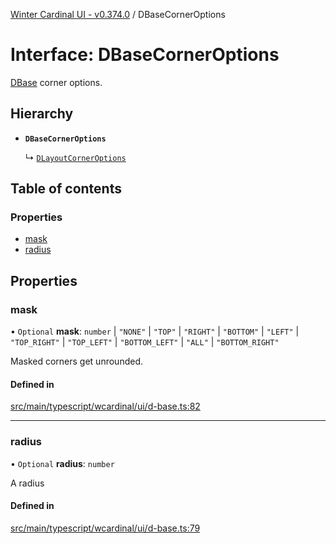 [Winter Cardinal UI - v0.374.0](../index.md) / DBaseCornerOptions

# Interface: DBaseCornerOptions

[DBase](../classes/DBase.md) corner options.

## Hierarchy

- **`DBaseCornerOptions`**

  ↳ [`DLayoutCornerOptions`](DLayoutCornerOptions.md)

## Table of contents

### Properties

- [mask](DBaseCornerOptions.md#mask)
- [radius](DBaseCornerOptions.md#radius)

## Properties

### mask

• `Optional` **mask**: `number` \| ``"NONE"`` \| ``"TOP"`` \| ``"RIGHT"`` \| ``"BOTTOM"`` \| ``"LEFT"`` \| ``"TOP_RIGHT"`` \| ``"TOP_LEFT"`` \| ``"BOTTOM_LEFT"`` \| ``"ALL"`` \| ``"BOTTOM_RIGHT"``

Masked corners get unrounded.

#### Defined in

[src/main/typescript/wcardinal/ui/d-base.ts:82](https://github.com/winter-cardinal/winter-cardinal-ui/blob/v0.310.1/src/main/typescript/wcardinal/ui/d-base.ts#L82)

___

### radius

• `Optional` **radius**: `number`

A radius

#### Defined in

[src/main/typescript/wcardinal/ui/d-base.ts:79](https://github.com/winter-cardinal/winter-cardinal-ui/blob/v0.310.1/src/main/typescript/wcardinal/ui/d-base.ts#L79)
